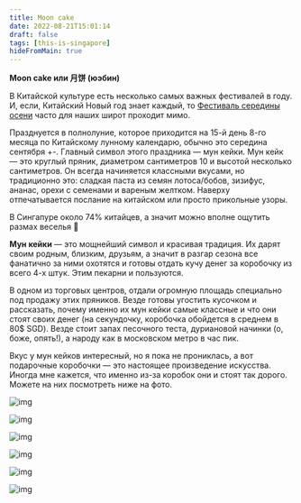 ```yaml
---
title: Moon cake
date: 2022-08-21T15:01:14
draft: false
tags: [this-is-singapore]
hideFromMain: true
---
```

**Moon cake или **月饼** (юэбин)**

В Китайской культуре есть несколько самых важных фестивалей в году. И, если, Китайский Новый год знает каждый, то [Фестиваль середины осени](https://en.wikipedia.org/wiki/Mid-Autumn_Festival) часто для наших широт проходит мимо. 

Празднуется в полнолуние, которое приходится на 15-й день 8-го месяца по Китайскому лунному календарю, обычно это середина сентября +-. Главный символ этого праздника — мун кейки. Мун кейк — это круглый пряник, диаметром сантиметров 10 и высотой несколько сантиметров. Он всегда начиняется классными вкусами, но традиционно это: сладкая паста из семян лотоса/бобов, зизифус, ананас, орехи с семенами и вареным желтком. Наверху отпечатывается послание на китайском или просто прикольные узоры.

В Сингапуре около 74% китайцев, а значит можно вполне ощутить размах веселья 🙂 

**Мун кейки** — это мощнейший символ и красивая традиция. Их дарят своим родным, близким, друзьям, а значит в разгар сезона все фанатично за ними охотятся и готовы отдать кучу денег за коробочку из всего 4-х штук. Этим пекарни и пользуются. 

В одном из торговых центров, отдали огромную площадь специально под продажу этих пряников. Везде готовы угостить кусочком и рассказать, почему именно их мун кейки самые классные и что они стоят своих денег (на секундочку, коробочка обойдется в среднем в 80$ SGD). Везде стоит запах песочного теста, дуриановой начинки (о, боже, опять!), а народу как в московском метро в час пик. 

Вкус у мун кейков интересный, но я пока не прониклась, а вот подарочные коробочки — это настоящее произведение искусства. Иногда мне кажется, что именно из-за коробок они и стоят так дорого. Можете на них посмотреть ниже на фото.

![img](/images/this-is-singapore/photos/photo_93@21-08-2022_15-01-14.jpg#center)

![img](/images/this-is-singapore/photos/photo_94@21-08-2022_15-01-15.jpg#center)

![img](/images/this-is-singapore/photos/photo_95@21-08-2022_15-01-15.jpg#center)

![img](/images/this-is-singapore/photos/photo_96@21-08-2022_15-01-15.jpg#center)

![img](/images/this-is-singapore/photos/photo_97@21-08-2022_15-01-15.jpg#center)

![img](/images/this-is-singapore/photos/photo_98@21-08-2022_15-01-15.jpg#center)
